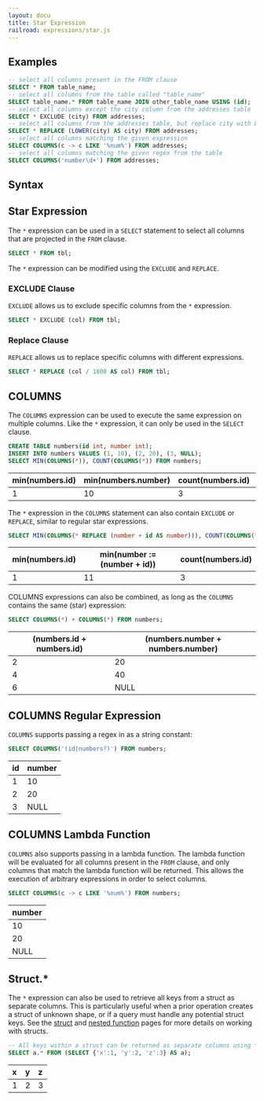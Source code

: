 ```yaml
---
layout: docu
title: Star Expression
railroad: expressions/star.js
---
```


## Examples

```sql
-- select all columns present in the FROM clause
SELECT * FROM table_name;
-- select all columns from the table called "table_name"
SELECT table_name.* FROM table_name JOIN other_table_name USING (id);
-- select all columns except the city column from the addresses table
SELECT * EXCLUDE (city) FROM addresses;
-- select all columns from the addresses table, but replace city with LOWER(city)
SELECT * REPLACE (LOWER(city) AS city) FROM addresses;
-- select all columns matching the given expression
SELECT COLUMNS(c -> c LIKE '%num%') FROM addresses;
-- select all columns matching the given regex from the table
SELECT COLUMNS('number\d+') FROM addresses;
```

## Syntax

<div id="rrdiagram"></div>

## Star Expression

The `*` expression can be used in a `SELECT` statement to select all columns that are projected in the `FROM` clause.

```sql
SELECT * FROM tbl;
```

The `*` expression can be modified using the `EXCLUDE` and `REPLACE`.

### EXCLUDE Clause

`EXCLUDE` allows us to exclude specific columns from the `*` expression.

```sql
SELECT * EXCLUDE (col) FROM tbl;
```

### Replace Clause

`REPLACE` allows us to replace specific columns with different expressions.

```sql
SELECT * REPLACE (col / 1000 AS col) FROM tbl;
```

## COLUMNS

The `COLUMNS` expression can be used to execute the same expression on multiple columns. Like the `*` expression, it can only be used in the `SELECT` clause.

```sql
CREATE TABLE numbers(id int, number int);
INSERT INTO numbers VALUES (1, 10), (2, 20), (3, NULL);
SELECT MIN(COLUMNS(*)), COUNT(COLUMNS(*)) FROM numbers;
```

| min(numbers.id) | min(numbers.number) | count(numbers.id) | count(numbers.number) |
|-----------------|---------------------|-------------------|-----------------------|
| 1               | 10                  | 3                 | 2                     |

The `*` expression in the `COLUMNS` statement can also contain `EXCLUDE` or `REPLACE`, similar to regular star expressions.

```sql
SELECT MIN(COLUMNS(* REPLACE (number + id AS number))), COUNT(COLUMNS(* EXCLUDE (number))) FROM numbers;
```

| min(numbers.id) | min(number := (number + id)) | count(numbers.id) |
|-----------------|------------------------------|-------------------|
| 1               | 11                           | 3                 |

COLUMNS expressions can also be combined, as long as the `COLUMNS` contains the same (star) expression:

```sql
SELECT COLUMNS(*) + COLUMNS(*) FROM numbers;
```

| (numbers.id + numbers.id) | (numbers.number + numbers.number) |
|---------------------------|-----------------------------------|
| 2                         | 20                                |
| 4                         | 40                                |
| 6                         | NULL                              |


## COLUMNS Regular Expression

`COLUMNS` supports passing a regex in as a string constant:

```sql
SELECT COLUMNS('(id|numbers?)') FROM numbers;
```

| id | number |
|----|--------|
| 1  | 10     |
| 2  | 20     |
| 3  | NULL   |

## COLUMNS Lambda Function

`COLUMNS` also supports passing in a lambda function. The lambda function will be evaluated for all columns present in the `FROM` clause, and only columns that match the lambda function will be returned. This allows the execution of arbitrary expressions in order to select columns.

```sql
SELECT COLUMNS(c -> c LIKE '%num%') FROM numbers;
```

| number |
|--------|
| 10     |
| 20     |
| NULL   |

## Struct.*

The `*` expression can also be used to retrieve all keys from a struct as separate columns.
This is particularly useful when a prior operation creates a struct of unknown shape, or if a query must handle any potential struct keys.
See the [struct](../data_types/struct) and [nested function](../functions/nested) pages for more details on working with structs. 

```sql
-- All keys within a struct can be returned as separate columns using *
SELECT a.* FROM (SELECT {'x':1, 'y':2, 'z':3} AS a);
```

| x | y | z |
|:---|:---|:---|
| 1 | 2 | 3 |
